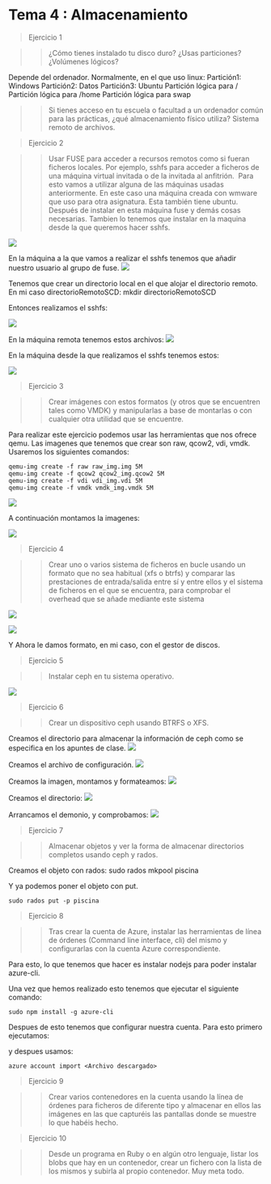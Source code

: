 Tema 4 : Almacenamiento
=======================

> Ejercicio 1

>>¿Cómo tienes instalado tu disco duro? ¿Usas particiones? ¿Volúmenes lógicos?

Depende del ordenador. Normalmente, en el que uso linux:
Partición1: Windows
Partición2: Datos
Partición3: Ubuntu
	Partición lógica para /
	Partición lógica para /home
	Partición lógica para swap

>>Si tienes acceso en tu escuela o facultad a un ordenador común para las prácticas, ¿qué almacenamiento físico utiliza?
	Sistema remoto de archivos.


> Ejercicio 2

>>Usar FUSE para acceder a recursos remotos como si fueran ficheros locales. Por ejemplo, sshfs para acceder a ficheros de una máquina virtual invitada o de la invitada al anfitrión.
![]()
Para esto vamos a utilizar alguna de las máquinas usadas anteriormente. En este caso una máquina creada con wmware que uso para otra asignatura. Esta también tiene ubuntu. Después de instalar en esta máquina fuse y demás cosas necesarias. Tambien lo tenemos que instalar en la maquina desde la que queremos hacer sshfs.

![](https://github.com/javiercollado/IV-JCL/blob/master/Tema%204%20Ejercicios/Imagenes%20Almacenamiento/Install%20fuse%20y%20mas%20En%20SCD.png?raw=true)

En la máquina a la que vamos a realizar el sshfs tenemos que añadir nuestro usuario al grupo de fuse.
![](https://github.com/javiercollado/IV-JCL/blob/master/Tema%204%20Ejercicios/Imagenes%20Almacenamiento/Add%20a%20grupo%20fuse.png?raw=true)

Tenemos que crear un directorio local en el que alojar el directorio remoto. En mi caso directorioRemotoSCD:
	mkdir directorioRemotoSCD

Entonces realizamos el sshfs:

![](https://github.com/javiercollado/IV-JCL/blob/master/Tema%204%20Ejercicios/Imagenes%20Almacenamiento/sshfs%20a%20scd.png?raw=true)

En la máquina remota tenemos estos archivos:
![](https://github.com/javiercollado/IV-JCL/blob/master/Tema%204%20Ejercicios/Imagenes%20Almacenamiento/contenido%20real.png?raw=true)

En la máquina desde la que realizamos el sshfs tenemos estos:

![](https://github.com/javiercollado/IV-JCL/blob/master/Tema%204%20Ejercicios/Imagenes%20Almacenamiento/contenido%20directorio%20remoto.png?raw=true)


>Ejercicio 3

>>Crear imágenes con estos formatos (y otros que se encuentren tales como VMDK) y manipularlas a base de montarlas o con cualquier otra utilidad que se encuentre.

Para realizar este ejercicio podemos usar las herramientas que nos ofrece qemu.
Las imagenes que tenemos que crear son raw, qcow2, vdi, vmdk.
Usaremos los siguientes comandos:  

	qemu-img create -f raw raw_img.img 5M  
	qemu-img create -f qcow2 qcow2_img.qcow2 5M  
	qemu-img create -f vdi vdi_img.vdi 5M  
	qemu-img create -f vmdk vmdk_img.vmdk 5M  

![](https://github.com/javiercollado/IV-JCL/blob/master/Tema%204%20Ejercicios/Imagenes%20Almacenamiento/Creacion%20imagenes%20almacenamiento.png?raw=true)

A continuación montamos la imagenes:

![](https://github.com/javiercollado/IV-JCL/blob/master/Tema%204%20Ejercicios/Imagenes%20Almacenamiento/montar1.png?raw=true)


>Ejercicio 4

>>Crear uno o varios sistema de ficheros en bucle usando un formato que no sea habitual (xfs o btrfs) y comparar las prestaciones de entrada/salida entre sí y entre ellos y el sistema de ficheros en el que se encuentra, para comprobar el overhead que se añade mediante este sistema


![](https://github.com/javiercollado/IV-JCL/blob/master/Tema%204%20Ejercicios/Imagenes%20Almacenamiento/ej4.png?raw=true)  

![](https://github.com/javiercollado/IV-JCL/blob/master/Tema%204%20Ejercicios/Imagenes%20Almacenamiento/Ej%204%202.png?raw=true)  

Y Ahora le damos formato, en mi caso, con el gestor de discos.
 

>Ejercicio 5

>>Instalar ceph en tu sistema operativo.

![](https://github.com/javiercollado/IV-JCL/blob/master/Tema%204%20Ejercicios/Imagenes%20Almacenamiento/Install%20ceph.png?raw=true)

>Ejercicio 6

>>Crear un dispositivo ceph usando BTRFS o XFS.

Creamos el directorio para almacenar la información de ceph como se especifica en los apuntes de clase.
![](https://github.com/javiercollado/IV-JCL/blob/master/Tema%204%20Ejercicios/Imagenes%20Almacenamiento/Ceph4.png?raw=true)

Creamos el archivo de configuración.
![](https://github.com/javiercollado/IV-JCL/blob/master/Tema%204%20Ejercicios/Imagenes%20Almacenamiento/Ceph%205%20configuracion%20ok.png?raw=true)

Creamos la imagen, montamos y formateamos:
![](https://github.com/javiercollado/IV-JCL/blob/master/Tema%204%20Ejercicios/Imagenes%20Almacenamiento/Ceph%203.png?raw=true)

Creamos el directorio:
![](https://github.com/javiercollado/IV-JCL/blob/master/Tema%204%20Ejercicios/Imagenes%20Almacenamiento/Ceph4.png?raw=true)

Arrancamos el demonio, y comprobamos:
![](https://github.com/javiercollado/IV-JCL/blob/master/Tema%204%20Ejercicios/Imagenes%20Almacenamiento/Ceph%20final.png?raw=true)


>Ejercicio 7

>>Almacenar objetos y ver la forma de almacenar directorios completos usando ceph y rados.

Creamos el objeto con rados:
	sudo rados mkpool piscina

Y ya podemos poner el objeto con put.

	sudo rados put -p piscina

>Ejercicio 8

>>Tras crear la cuenta de Azure, instalar las herramientas de línea de órdenes (Command line interface, cli) del mismo y configurarlas con la cuenta Azure correspondiente.

Para esto, lo que tenemos que hacer es instalar nodejs para poder instalar  azure-cli.

Una vez que hemos realizado esto tenemos que ejecutar el siguiente comando:  

	sudo npm install -g azure-cli

Despues de esto tenemos que configurar nuestra cuenta. Para esto primero ejecutamos: 
![]()

y despues usamos:	

	azure account import <Archivo descargado>

>Ejercicio 9

>>Crear varios contenedores en la cuenta usando la línea de órdenes para ficheros de diferente tipo y almacenar en ellos las imágenes en las que capturéis las pantallas donde se muestre lo que habéis hecho.

>Ejercicio 10

>>Desde un programa en Ruby o en algún otro lenguaje, listar los blobs que hay en un contenedor, crear un fichero con la lista de los mismos y subirla al propio contenedor. Muy meta todo.


